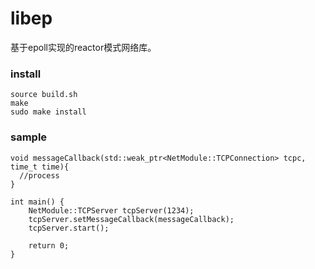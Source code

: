 # libep 
基于epoll实现的reactor模式网络库。

### install
```
source build.sh
make
sudo make install
```

### sample
```
void messageCallback(std::weak_ptr<NetModule::TCPConnection> tcpc, time_t time){
  //process
}

int main() {
    NetModule::TCPServer tcpServer(1234);
    tcpServer.setMessageCallback(messageCallback);
    tcpServer.start();

    return 0;
}
```
